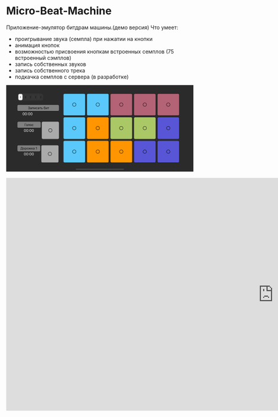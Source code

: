 # Micro-Beat-Machine
Приложение-эмулятор битдрам машины.(демо версия)
Что умеет:
- проигрывание звука (семпла) при нажатии на кнопки 
- анимация кнопок 
- возможностью присвоения кнопкам встроенных семплов (75 встроенный сэмплов)
- запись собственных звуков
- запись собственного трека
- подкачка семплов с сервера (в разработке)


![Иллюстрация к проекту](https://raw.githubusercontent.com/nelermont/Micro-Beat-Machine/main/Micro%20Beat%20Machine/simulator_screenshot_6AF7D5D1-F981-4FFB-BE3D-61751DCC637D.png)
<iframe width="1438" height="627" src="https://www.youtube.com/embed/mQTJkYIAtD0" frameborder="0" allow="accelerometer; autoplay; clipboard-write; encrypted-media; gyroscope; picture-in-picture" allowfullscreen></iframe>

